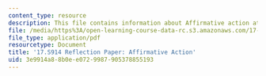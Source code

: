 ```yaml
---
content_type: resource
description: This file contains information about Affirmative action at MIT.
file: /media/https%3A/open-learning-course-data-rc.s3.amazonaws.com/17-s914-conversations-you-cant-have-on-campus-race-ethnicity-gender-and-identity-spring-2012/3e9914a88b0ee0729987905378855193_MIT17_S914S12_aa6.pdf
file_type: application/pdf
resourcetype: Document
title: '17.S914 Reflection Paper: Affirmative Action'
uid: 3e9914a8-8b0e-e072-9987-905378855193
---
```

